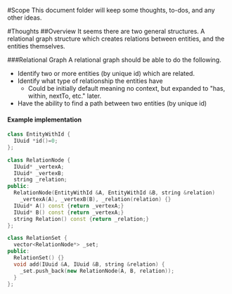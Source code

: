 #Scope
This document folder will keep some thoughts, to-dos, and any other ideas.

#Thoughts
##Overview
It seems there are two general structures. A relational graph structure which creates relations between entities, and the entities themselves.

###Relational Graph
A relational graph should be able to do the following.  
* Identify two or more entities (by unique id) which are related.  
* Identify what type of relationship the entities have  
  - Could be initially default meaning no context, but expanded to "has, within, nextTo, etc." later.  
* Have the ability to find a path between two entities (by unique id)  
  
#### Example implementation
  ```c++
  class EntityWithId {
    IUuid *id()=0;
  };
  ```
  ```c++
  class RelationNode {
    IUuid* _vertexA;
    IUuid* _vertexB;
    string _relation;
  public:
    RelationNode(EntityWithId &A, EntityWithId &B, string &relation) 
      _vertexA(A), _vertexB(B), _relation(relation) {}
    IUuid* A() const {return _vertexA;}
    IUuid* B() const {return _vertexA;}
    string Relation() const {return _relation;}
  };
  ```
  ```c++
  class RelationSet {
    vector<RelationNode*> _set;
  public:
    RelationSet() {}
    void add(IUuid &A, IUuid &B, string &relation) {
      _set.push_back(new RelationNode(A, B, relation));
    }
  };
  ```
